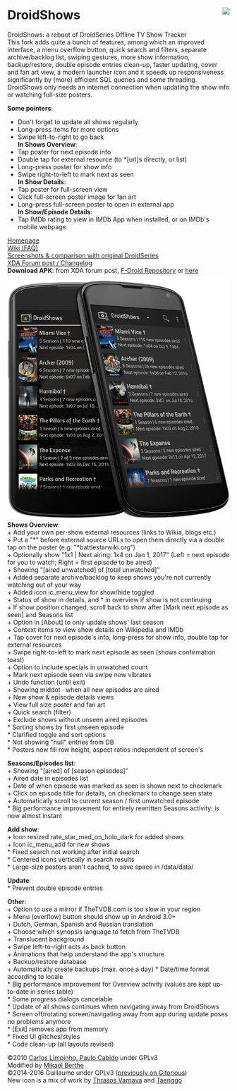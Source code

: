 # DroidShows<img src="/icon/icon6.png" align="right"/>
DroidShows: a reboot of DroidSeries Offline TV Show Tracker  
This fork adds quite a bunch of features, among which an improved interface, a menu overflow button, quick search and filters, separate archive/backlog list, swiping gestures, more show information, backup/restore, double episode entries clean-up, faster updating, cover and fan art view, a modern launcher icon and it speeds up responsiveness significantly by (more) efficient SQL queries and some threading. DroidShows only needs an internet connection when updating the show info or watching full-size posters.

__Some pointers__:
* Don't forget to update all shows regularly
* Long-press items for more options
* Swipe left-to-right to go back  
__In Shows Overview__:
* Tap poster for next episode info
* Double tap for external resource (to \*[url]s directly, or list)
* Long-press poster for show info
* Swipe right-to-left to mark next as seen  
__In Show Details__:
* Tap poster for full-screen view
* Click full-screen poster image for fan art 
* Long-press full-screen poster to open in external app  
__In Show/Episode Details__:
* Tap IMDb rating to view in IMDb App when installed, or on IMDb's mobile webpage

[Homepage](http://ltguillaume.github.io/DroidShows)  
[Wiki (FAQ)](https://github.com/ltGuillaume/DroidShows/wiki)  
[Screenshots & comparison with original DroidSeries](http://gallery.asymmetrics.nl/index.php?sfpg=RHJvaWRTZXJpZXMvKipkNGNiZTJhYzk1NjZmYWIwOTZhYWZiNGM4OWQyMTYyMA)  
[XDA Forum post / Changelog](http://forum.xda-developers.com/showthread.php?t=3136787)  
__Download APK__: from XDA forum post, [F-Droid Repository](https://f-droid.org/repository/browse/?fdid=nl.asymmetrics.droidshows) or [here](https://github.com/ltGuillaume/DroidShows/releases)

![DroidShows Screenshot](/icon/screenshot.png)  
__Shows Overview__:  
\+ Add your own per-show external resources (links to Wikia, blogs etc.)  
\+ Put a "\*" before external source URLs to open them directly via a double tap on the poster (e.g. "\*battlestarwiki.org")  
\+ Optionally show "1x1 | Next airing: 1x4 on Jan 1, 2017" (Left = next episode for you to watch; Right = first episode to be aired)  
\+ Showing "[aired unwatched] of [total unwatched]"  
\+ Added separate archive/backlog to keep shows you're not currently watching out of your way  
\+ Added icon ic_menu_view for show/hide toggled  
\+ Status of show in details, and † in overview if show is not continuing  
\+ If show position changed, scroll back to show after [Mark next episode as seen] and Seasons list  
\+ Option in [About] to only update shows' last season  
\+ Context items to view show details on Wikipedia and IMDb  
\+ Tap cover for next episode's info, long-press for show info, double tap for external resources  
\+ Swipe right-to-left to mark next episode as seen (shows confirmation toast)  
\+ Option to include specials in unwatched count  
\+ Mark next episode seen via swipe now vibrates  
\+ Undo function (until exit)  
\+ Showing middot · when all new episodes are aired  
\+ New show & episode details views  
\+ View full size poster and fan art  
\+ Quick search (filter)  
\+ Exclude shows without unseen aired episodes  
\* Sorting shows by first unseen episode  
\* Clarified toggle and sort options  
\* Not showing "null" entries from DB  
\* Posters now fill row height, aspect ratios independent of screen's  
  
__Seasons/Episodes list__:  
\+ Showing "[aired] of [season episodes]"  
\+ Aired date in episodes list  
\+ Date of when episode was marked as seen is shown next to checkmark  
\+ Click on episode title for details, on checkmark to change seen state  
\+ Automatically scroll to current season / first unwatched episode  
\* Big performance improvement for entirely rewritten Seasons activity: is now almost instant  
  
__Add show__:  
\+ Icon resized rate_star_med_on_holo_dark for added shows  
\+ Icon ic_menu_add for new shows  
\* Fixed search not working after initial search  
\* Centered icons vertically in search results  
\* Large-size posters aren't cached, to save space in /data/data/  
  
__Update__:  
\* Prevent double episode entries  
  
__Other__:  
\+ Option to use a mirror if TheTVDB.com is too slow in your region  
\+ Menu (overflow) button should show up in Android 3.0+  
\+ Dutch, German, Spanish and Russian translation  
\+ Choose which synopsis language to fetch from TheTVDB  
\+ Translucent background  
\+ Swipe left-to-right acts as back button  
\+ Animations that help understand the app's structure  
\+ Backup/restore database  
\+ Automatically create backups (max. once a day)
\* Date/time format according to locale  
\* Big performance improvement for Overview activity (values are kept up-to-date in series table)  
\* Some progress dialogs cancelable  
\* Update of all shows continues when navigating away from DroidShows  
\* Screen off/rotating screen/navigating away from app during update poses no problems anymore  
\* [Exit] removes app from memory  
\* Fixed UI glitches/styles  
\* Code clean-up (all layouts revised)  
  
©2010 [Carlos Limpinho, Paulo Cabido](http://code.google.com/p/droidseries) under GPLv3  
Modified by [Mikael Berthe](http://gitorious.org/droidseries/mckaels-droidseries)  
©2014-2016 Guillaume under GPLv3 ([previously on Gitorious](http://gitorious.org/droidseries/droidseries-guillaume))  
New icon is a mix of work by [Thrasos Varnava](http://iconeasy.com/icon/tv-shows-2-icon) and [Taenggo](http://wallalay.com/wallpapers-for-android-67-177682-desktop-background.html)
